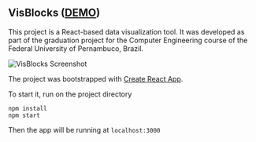 ## VisBlocks ([DEMO](https://tcezarrod.github.io/visblocks/))

This project is a React-based data visualization tool. It was developed as part of the graduation project for the Computer Engineering course of the Federal University of Pernambuco, Brazil.

![VisBlocks Screenshot](https://i.postimg.cc/bNzVcxmm/cap-Vis-Blocks-Demo-MP4-00-02-44-01.jpg)

The project was bootstrapped with [Create React App](https://github.com/facebookincubator/create-react-app).

To start it, run on the project directory
```
npm install
npm start
```

Then the app will be running at `localhost:3000`
